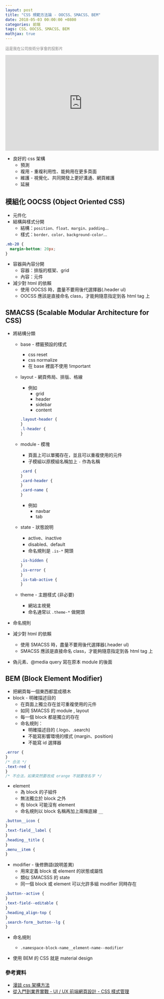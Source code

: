 ```yaml
---
layout: post
title: "CSS 規範方法論 - OOCSS、SMACSS、BEM"
date: 2018-05-03 00:00:00 +0800
categories: 前端
tags: CSS、OOCSS、SMACSS、BEM
mathjax: true
---
```


<p style="font-size:12px;color:#808080;">這是我在公司技術分享會的投影片</p>
<iframe src="https://docs.google.com/presentation/d/e/2PACX-1vSjYhNDbi_2P-WdA6uyP0fTMSo1Lfq_GujyWShPJ2Qmj5_HQU2TzIp_5edUfr-svjux8ZsNw4rEdfmF/embed?start=false&loop=false&delayms=3000" frameborder="0" width="480" height="299" allowfullscreen="true" mozallowfullscreen="true" webkitallowfullscreen="true"></iframe>

- 良好的 css 架構
  - 預測
  - 複用 - 重複利用性、能夠用在更多頁面
  - 維護 - 視覺化、共同開發上更好溝通、網頁維護
  - 延展

## 模組化 OOCSS (Object Oriented CSS)

- 元件化
- 結構與樣式分開
  - 結構：`position、float、margin、padding`...
  - 樣式：`border、color、background-color`...

```css
.mb-20 {
  margin-bottom: 20px;
}
```

- 容器與內容分開
  - 容器：排版的框架、grid
  - 內容：元件
- 減少對 html 的依賴
  - 使用 OOCSS 時，盡量不要用後代選擇器(.header ul)
  - OOCSS 應該是直接命名 class，才能夠隨意指定到各 html tag 上

## SMACSS (Scalable Modular Architecture for CSS)

- 將結構分類

  - base - 標籤預設的樣式
    - css reset
    - css normalize
    - 在 base 裡面不使用 !important
  - layout - 網頁佈局、排版、格線

    - 例如
      - grid
      - header
      - sidebar
      - content

    ```css
    .layout-header {
    }
    .l-header {
    }
    ```

  - module - 模塊
    - 頁面上可以單獨存在，並且可以重複使用的元件
    - 子模組以原模組名稱加上 `-` 作為名稱
    ```css
    .card {
    }
    .card-header {
    }
    .card-name {
    }
    ```
    - 例如
      - navbar
      - tab
  - state - 狀態說明

    - active、inactive
    - disabled、default
    - 命名規則是 `.is-*` 開頭

    ```css
    .is-hidden {
    }
    .is-error {
    }
    .is-tab-active {
    }
    ```

  - theme - 主題樣式 (非必要)
    - 網站主視覺
    - 命名通常以 `.theme-*` 做開頭

- 命名規則
- 減少對 html 的依賴
  - 使用 SMACSS 時，盡量不要用後代選擇器(.header ul)
  - SMACSS 應該是直接命名 class，才能夠隨意指定到各 html tag 上
- 偽元素、@media query 寫在原本 module 的後面

## BEM (Block Element Modifier)

- 把網頁每一個東西都當成積木
- block - 明確描述目的
  - 在頁面上獨立存在並可重複使用的元件
  - 如同 SMACSS 的 module , layout
  - 每一個 block 都是獨立的存在
  - 命名規則：
    - 明確描述目的 (.logo、.search)
    - 不能寫影響環境的樣式 (margin、position)
    - 不能寫 id 選擇器

```css
.error {
}
/* 合法 */
.text-red {
}
/* 不合法，如果突然要改成 orange 不就要改名字 */
```

- element
  - 為 block 的子組件
  - 無法獨立於 block 之外
  - 有 block 可能沒有 element
  - 命名規則以 block 名稱再加上兩條底線 `__`

```css
.button__icon {
}
.text-field__label {
}
.heading__title {
}
.menu__item {
}
```

- modifier - 後修飾語(說明差異)
  - 用來定義 block 或 element 的狀態或屬性
  - 類似 SMACSSS 的 state
  - 同一個 block 或 element 可以允許多組 modifier 同時存在

```css
.button--active {
}
.text-field--editable {
}
.heading_align-top {
}
.search-form__button--lg {
}
```

- 命名規則

  - `.namespace-block-name__element-name--modifier`

- 使用 BEM 的 CSS 就是 material design

### 參考資料

- [漫談 css 架構方法](https://www.slideshare.net/kurotanshi/css-oocss-smacss-bem)
- [從入門到業界實戰 - UI / UX 前端網頁設計 - CSS 樣式管理](https://hahow.in/courses/58d5c70c27ea7d070060160e/discussions?curriculum=5a1e1752a2c4b000589dd850)
